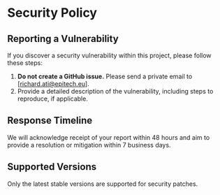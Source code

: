 # Security Policy

## Reporting a Vulnerability
If you discover a security vulnerability within this project, please follow these steps:

1. **Do not create a GitHub issue.** Please send a private email to [richard.ati@epitech.eu].
2. Provide a detailed description of the vulnerability, including steps to reproduce, if applicable.

## Response Timeline
We will acknowledge receipt of your report within 48 hours and aim to provide a resolution or mitigation within 7 business days.

## Supported Versions
Only the latest stable versions are supported for security patches.
